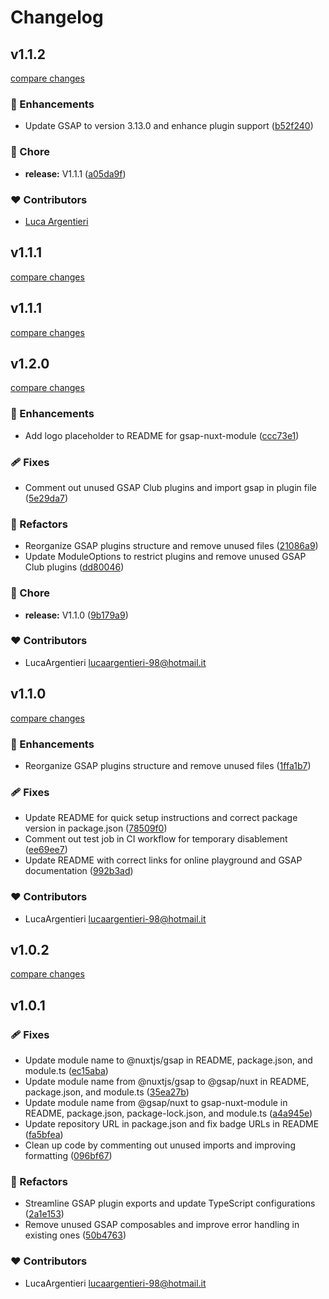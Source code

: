 # Changelog


## v1.1.2

[compare changes](https://github.com/LucaArgentieri/gsap-nuxt-module/compare/v1.1.1...v1.1.2)

### 🚀 Enhancements

- Update GSAP to version 3.13.0 and enhance plugin support ([b52f240](https://github.com/LucaArgentieri/gsap-nuxt-module/commit/b52f240))

### 🏡 Chore

- **release:** V1.1.1 ([a05da9f](https://github.com/LucaArgentieri/gsap-nuxt-module/commit/a05da9f))

### ❤️ Contributors

- [Luca Argentieri](https://github.com/LucaArgentieri)

## v1.1.1

[compare changes](https://github.com/LucaArgentieri/gsap-nuxt-module/compare/v1.1.1...v1.1.1)

## v1.1.1

[compare changes](https://github.com/LucaArgentieri/gsap-nuxt-module/compare/v1.2.0...v1.1.1)

## v1.2.0

[compare changes](https://github.com/LucaArgentieri/gsap-nuxt-module/compare/v1.1.0...v1.2.0)

### 🚀 Enhancements

- Add logo placeholder to README for gsap-nuxt-module ([ccc73e1](https://github.com/LucaArgentieri/gsap-nuxt-module/commit/ccc73e1))

### 🩹 Fixes

- Comment out unused GSAP Club plugins and import gsap in plugin file ([5e29da7](https://github.com/LucaArgentieri/gsap-nuxt-module/commit/5e29da7))

### 💅 Refactors

- Reorganize GSAP plugins structure and remove unused files ([21086a9](https://github.com/LucaArgentieri/gsap-nuxt-module/commit/21086a9))
- Update ModuleOptions to restrict plugins and remove unused GSAP Club plugins ([dd80046](https://github.com/LucaArgentieri/gsap-nuxt-module/commit/dd80046))

### 🏡 Chore

- **release:** V1.1.0 ([9b179a9](https://github.com/LucaArgentieri/gsap-nuxt-module/commit/9b179a9))

### ❤️ Contributors

- LucaArgentieri <lucaargentieri-98@hotmail.it>

## v1.1.0

[compare changes](https://github.com/LucaArgentieri/gsap-nuxt-module/compare/v1.0.2...v1.1.0)

### 🚀 Enhancements

- Reorganize GSAP plugins structure and remove unused files ([1ffa1b7](https://github.com/LucaArgentieri/gsap-nuxt-module/commit/1ffa1b7))

### 🩹 Fixes

- Update README for quick setup instructions and correct package version in package.json ([78509f0](https://github.com/LucaArgentieri/gsap-nuxt-module/commit/78509f0))
- Comment out test job in CI workflow for temporary disablement ([ee69ee7](https://github.com/LucaArgentieri/gsap-nuxt-module/commit/ee69ee7))
- Update README with correct links for online playground and GSAP documentation ([992b3ad](https://github.com/LucaArgentieri/gsap-nuxt-module/commit/992b3ad))

### ❤️ Contributors

- LucaArgentieri <lucaargentieri-98@hotmail.it>

## v1.0.2

[compare changes](https://github.com/LucaArgentieri/gsap-nuxt-module/compare/v1.0.1...v1.0.2)

## v1.0.1


### 🩹 Fixes

- Update module name to @nuxtjs/gsap in README, package.json, and module.ts ([ec15aba](https://github.com/LucaArgentieri/gsap-nuxt-module/commit/ec15aba))
- Update module name from @nuxtjs/gsap to @gsap/nuxt in README, package.json, and module.ts ([35ea27b](https://github.com/LucaArgentieri/gsap-nuxt-module/commit/35ea27b))
- Update module name from @gsap/nuxt to gsap-nuxt-module in README, package.json, package-lock.json, and module.ts ([a4a945e](https://github.com/LucaArgentieri/gsap-nuxt-module/commit/a4a945e))
- Update repository URL in package.json and fix badge URLs in README ([fa5bfea](https://github.com/LucaArgentieri/gsap-nuxt-module/commit/fa5bfea))
- Clean up code by commenting out unused imports and improving formatting ([096bf67](https://github.com/LucaArgentieri/gsap-nuxt-module/commit/096bf67))

### 💅 Refactors

- Streamline GSAP plugin exports and update TypeScript configurations ([2a1e153](https://github.com/LucaArgentieri/gsap-nuxt-module/commit/2a1e153))
- Remove unused GSAP composables and improve error handling in existing ones ([50b4763](https://github.com/LucaArgentieri/gsap-nuxt-module/commit/50b4763))

### ❤️ Contributors

- LucaArgentieri <lucaargentieri-98@hotmail.it>

